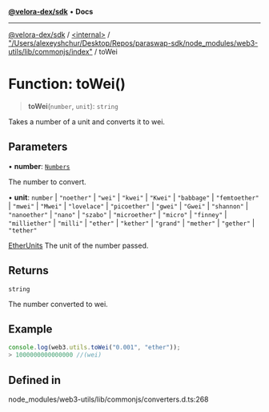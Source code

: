 [**@velora-dex/sdk**](../../../../README.md) • **Docs**

***

[@velora-dex/sdk](../../../../globals.md) / [\<internal\>](../../../README.md) / ["/Users/alexeyshchur/Desktop/Repos/paraswap-sdk/node\_modules/web3-utils/lib/commonjs/index"](../README.md) / toWei

# Function: toWei()

> **toWei**(`number`, `unit`): `string`

Takes a number of a unit and converts it to wei.

## Parameters

• **number**: [`Numbers`](../../../type-aliases/Numbers.md)

The number to convert.

• **unit**: `number` \| `"noether"` \| `"wei"` \| `"kwei"` \| `"Kwei"` \| `"babbage"` \| `"femtoether"` \| `"mwei"` \| `"Mwei"` \| `"lovelace"` \| `"picoether"` \| `"gwei"` \| `"Gwei"` \| `"shannon"` \| `"nanoether"` \| `"nano"` \| `"szabo"` \| `"microether"` \| `"micro"` \| `"finney"` \| `"milliether"` \| `"milli"` \| `"ether"` \| `"kether"` \| `"grand"` \| `"mether"` \| `"gether"` \| `"tether"`

[EtherUnits](../type-aliases/EtherUnits.md) The unit of the number passed.

## Returns

`string`

The number converted to wei.

## Example

```ts
console.log(web3.utils.toWei("0.001", "ether"));
> 1000000000000000 //(wei)
```

## Defined in

node\_modules/web3-utils/lib/commonjs/converters.d.ts:268
